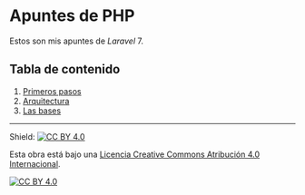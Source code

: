 # Apuntes de PHP

Estos son mis apuntes de *Laravel* 7.

## Tabla de contenido

1. [Primeros pasos](capitulos/01-primeros-pasos.md)
2. [Arquitectura](capitulos/02-arquitectura.md)
3. [Las bases](capitulos/03-bases.md)

---

Shield: [![CC BY 4.0][cc-by-shield]][cc-by]

Esta obra está bajo una
[Licencia Creative Commons Atribución 4.0 Internacional][cc-by].

[![CC BY 4.0][cc-by-image]][cc-by]

[cc-by]: https://creativecommons.org/licenses/by/4.0/deed.es
[cc-by-image]: https://i.creativecommons.org/l/by/4.0/88x31.png
[cc-by-shield]: https://img.shields.io/badge/License-CC%20BY%204.0-lightgrey.svg
